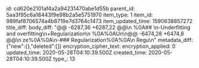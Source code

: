 id: cd620e2101af4a2a94231470abe1d55b
parent_id: 5aa3f95c6a18443f9e98b2a5e5751970
item_type: 1
item_id: 989faf8706574a4b8719e7d3764c1473
item_updated_time: 1590638857272
title_diff: 
body_diff: "@@ -6287,36 +6287,22 @@\n %0A## \n-Underfitting and overfitting\n+Regularization\n %0A%0AUn\n@@ -6474,28 +6474,8 @@\n ze%0A%0A\n-### Regularization%0A%0A\n Regu\n"
metadata_diff: {"new":{},"deleted":[]}
encryption_cipher_text: 
encryption_applied: 0
updated_time: 2020-05-28T04:10:39.500Z
created_time: 2020-05-28T04:10:39.500Z
type_: 13